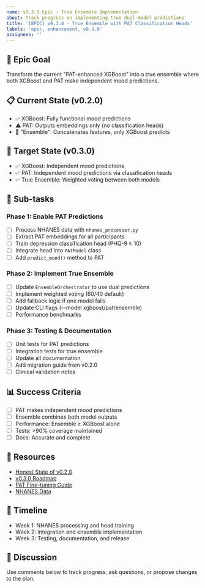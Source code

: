 ```yaml
---
name: v0.3.0 Epic - True Ensemble Implementation
about: Track progress on implementing true dual-model predictions
title: '[EPIC] v0.3.0 - True Ensemble with PAT Classification Heads'
labels: 'epic, enhancement, v0.3.0'
assignees: ''
---
```


## 🎯 Epic Goal
Transform the current "PAT-enhanced XGBoost" into a true ensemble where both XGBoost and PAT make independent mood predictions.

## 📋 Current State (v0.2.0)
- ✅ XGBoost: Fully functional mood predictions
- ⚠️ PAT: Outputs embeddings only (no classification heads)
- 🔄 "Ensemble": Concatenates features, only XGBoost predicts

## 🚀 Target State (v0.3.0)
- ✅ XGBoost: Independent mood predictions
- ✅ PAT: Independent mood predictions via classification heads
- ✅ True Ensemble: Weighted voting between both models

## 📌 Sub-tasks

### Phase 1: Enable PAT Predictions
- [ ] Process NHANES data with `nhanes_processor.py`
- [ ] Extract PAT embeddings for all participants
- [ ] Train depression classification head (PHQ-9 ≥ 10)
- [ ] Integrate head into `PATModel` class
- [ ] Add `predict_mood()` method to PAT

### Phase 2: Implement True Ensemble
- [ ] Update `EnsembleOrchestrator` to use dual predictions
- [ ] Implement weighted voting (60/40 default)
- [ ] Add fallback logic if one model fails
- [ ] Update CLI flags (--model xgboost/pat/ensemble)
- [ ] Performance benchmarks

### Phase 3: Testing & Documentation
- [ ] Unit tests for PAT predictions
- [ ] Integration tests for true ensemble
- [ ] Update all documentation
- [ ] Add migration guide from v0.2.0
- [ ] Clinical validation notes

## 📊 Success Criteria
- [ ] PAT makes independent mood predictions
- [ ] Ensemble combines both model outputs
- [ ] Performance: Ensemble ≥ XGBoost alone
- [ ] Tests: >90% coverage maintained
- [ ] Docs: Accurate and complete

## 🔗 Resources
- [Honest State of v0.2.0](../../docs/HONEST_STATE_OF_V0.2.0.md)
- [v0.3.0 Roadmap](../../docs/ROADMAP_V0.3.0.md)
- [PAT Fine-tuning Guide](../../docs/PAT_FINE_TUNING_ROADMAP.md)
- [NHANES Data](../../data/nhanes/README.md)

## 📅 Timeline
- Week 1: NHANES processing and head training
- Week 2: Integration and ensemble implementation
- Week 3: Testing, documentation, and release

## 💬 Discussion
Use comments below to track progress, ask questions, or propose changes to the plan.
